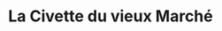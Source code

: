 ---
title: "La Civette du vieux Marché"
url: /rouen/la-civette-du-vieux-marche/
shop: marchand de journaux
---